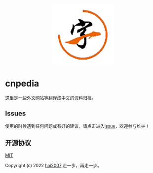 <p align='center'>
    <img src='./logo.png' />
</p>


# cnpedia
这里是一些外文网站等翻译成中文的资料归档。

## Issues
使用的时候遇到任何问题或有好的建议，请点击进入[issue](https://github.com/cnpedia/entry/issues)，欢迎参与维护！

开源协议
---------------------------------------
[MIT](https://github.com/cnpedia/entry/blob/master/LICENSE)

Copyright (c) 2022 [hai2007](https://hai2007.gitee.io/sweethome/) 走一步，再走一步。

